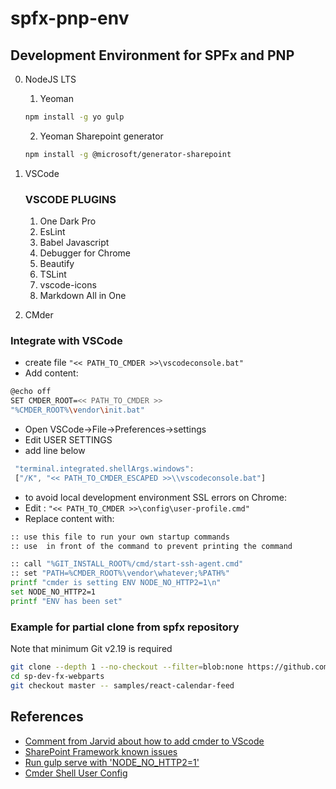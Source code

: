 # spfx-pnp-env
## Development Environment for SPFx and PNP
0. NodeJS LTS
    1. Yeoman
    ``` bash
    npm install -g yo gulp
    ```
    2. Yeoman Sharepoint generator
    ``` bash
    npm install -g @microsoft/generator-sharepoint
    ```
1. VSCode

    ### VSCODE PLUGINS

    1. One Dark Pro
    2. EsLint
    3. Babel Javascript
    4. Debugger for Chrome
    5. Beautify
    6. TSLint
    7. vscode-icons
    8. Markdown All in One

2. CMder
### Integrate with VSCode 

- create file 
    `"<< PATH_TO_CMDER >>\vscodeconsole.bat"`
- Add content:
``` bash
@echo off
SET CMDER_ROOT=<< PATH_TO_CMDER >>
"%CMDER_ROOT%\vendor\init.bat"
```

- Open VSCode->File->Preferences->settings
- Edit USER SETTINGS
- add line below 
``` javascript
 "terminal.integrated.shellArgs.windows": 
 ["/K", "<< PATH_TO_CMDER_ESCAPED >>\\vscodeconsole.bat"]
 ```

- to avoid local development environment SSL errors on Chrome:
- Edit : `"<< PATH_TO_CMDER >>\config\user-profile.cmd"`
- Replace content with:
``` bash
:: use this file to run your own startup commands
:: use  in front of the command to prevent printing the command

:: call "%GIT_INSTALL_ROOT%/cmd/start-ssh-agent.cmd"
:: set "PATH=%CMDER_ROOT%\vendor\whatever;%PATH%"
printf "cmder is setting ENV NODE_NO_HTTP2=1\n"
set NODE_NO_HTTP2=1
printf "ENV has been set"
```
### Example for partial clone from spfx repository
Note that minimum Git v2.19 is required
``` bash
git clone --depth 1 --no-checkout --filter=blob:none https://github.com/SharePoint/sp-dev-fx-webparts.git
cd sp-dev-fx-webparts
git checkout master -- samples/react-calendar-feed
```

## References
- [Comment from Jarvid about how to add cmder to VScode](https://github.com/Microsoft/vscode/issues/12006#issuecomment-303048849)
- [SharePoint Framework known issues](https://docs.microsoft.com/en-us/sharepoint/dev/spfx/known-issues-and-common-questions)
- [Run gulp serve with 'NODE_NO_HTTP2=1'](https://github.com/sharepoint/sp-dev-docs/issues/1002)
- [Cmder Shell User Config](https://github.com/cmderdev/cmder/blob/master/README.md#cmder-shell-user-config)
